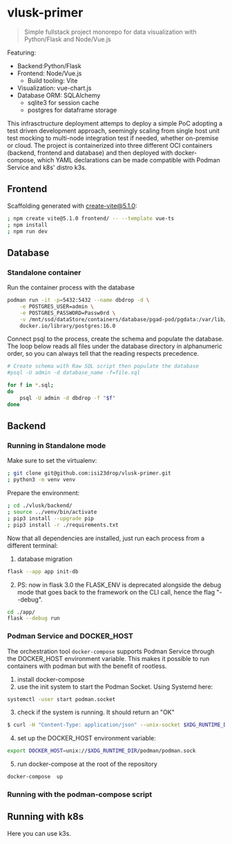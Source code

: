 # vlusk-primer
> Simple fullstack project monorepo for data visualization with Python/Flask and Node/Vue.js

Featuring:
- Backend:Python/Flask
- Frontend: Node/Vue.js
    - Build tooling: Vite
- Visualization: vue-chart.js
- Database ORM: SQLAlchemy
    - sqlite3 for session cache
    - postgres for dataframe storage

 This infrasctructure deployment attemps to deploy a simple PoC adopting a test driven development approach, seemingly scaling from single host unit test mocking to multi-node integration test if needed, whether on-premise or cloud. The project is containerized into three different OCI containers (backend, frontend and database) and then deployed with docker-compose, which YAML declarations can be made compatible with Podman Service and k8s' distro k3s.


## Frontend

Scaffolding generated with create-vite@5.1.0:
```sh
; npm create vite@5.1.0 frontend/ -- --template vue-ts
; npm install
; npm run dev

```
## Database
### Standalone container

Run the container process with the database
```sh
podman run -it -p=5432:5432 --name dbdrop -d \
    -e POSTGRES_USER=admin \
    -e POSTGRES_PASSWORD=Passw0rd \
    -v /mnt/ssd/dataStore/containers/database/pgad-pod/pgdata:/var/lib/postgresql/data:Z \
    docker.io/library/postgres:16.0
```

Connect psql to the process, create the schema and populate the database. The loop below reads all files under the database directory in alphanumeric order, so you can always tell that the reading respects precedence.
```sh
# Create schema with Raw SQL script then populate the database
#psql -U admin -d database_name -f=file.sql

for f in *.sql;
do
    psql -U admin -d dbdrop -f "$f"
done
```


## Backend
### Running in Standalone mode

Make sure to set the virtualenv:
```sh
; git clone git@github.com:isi23drop/vlusk-primer.git
; python3 -m venv venv
```

Prepare the environment:
```sh
; cd ./vlusk/backend/
; source ../venv/bin/activate
; pip3 install --upgrade pip
; pip3 install -r ./requirements.txt

```

Now that all dependencies are installed, just run each process from a different terminal:

1. database migration
```sh
flask --app app init-db
```

2. PS: now in flask 3.0 the FLASK_ENV is deprecated alongside the debug mode that goes back to the framework on the CLI call, hence the flag "--debug".
```sh
cd ./app/
flask --debug run
```

### Podman Service and DOCKER_HOST
The orchestration tool ```docker-compose``` supports Podman Service through the DOCKER_HOST environment variable. This makes it possible to run containers with podman but with the benefit of rootless.

1. install docker-compose
2. use the init system to start the Podman Socket. Using Systemd here:
```sh
systemctl -user start podman.socket
```
3. check if the system is running. It should return an "OK"
```sh
$ curl -H "Content-Type: application/json" --unix-socket $XDG_RUNTIME_DIR/podman/podman.sock http://localhost/_ping
```
4. set up the DOCKER_HOST environment variable:
```sh
export DOCKER_HOST=unix://$XDG_RUNTIME_DIR/podman/podman.sock
```

5. run docker-compose at the root of the repository
```sh
docker-compose  up
```

### Running with the podman-compose script
## Running with k8s
Here you can use k3s.
